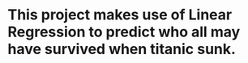 # This project makes use of Linear Regression to predict who all may have survived when titanic sunk.
